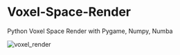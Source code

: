 # Voxel-Space-Render
Python Voxel Space Render with Pygame, Numpy, Numba


![voxel_render](screenshots/screenshot.png "voxel_render")